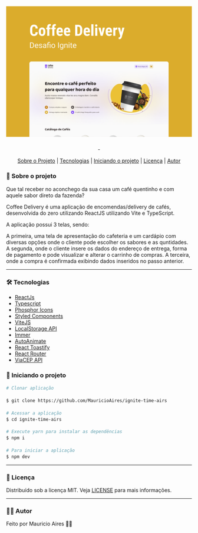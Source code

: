 <h1 align="center">
    <img src="./cover.png">
</h1>
<p align="center">
-
</p>

<p align="center">
 <a href="#sobre-o-projeto">Sobre o Projeto</a> |
 <a href="#tecnologias">Tecnologias</a> |
 <a href="#iniciando-o-projeto">Iniciando o projeto</a> |
 <a href="#licença">Licença</a> |
 <a href="#autor">Autor</a>
</p>

### 🎉 Sobre o projeto

Que tal receber no aconchego da sua casa um café quentinho e com aquele sabor direto da fazenda?

Coffee Delivery é uma aplicação de encomendas/delivery de cafés, desenvolvida do zero utilizando ReactJS utilizando Vite e TypeScript.

A aplicação possui 3 telas, sendo:

A primeira, uma tela de apresentação do cafeteria e um cardápio com diversas opções onde o cliente pode escolher os sabores e as quntidades.
A segunda, onde o cliente insere os dados do endereço de entrega, forma de pagamento e pode visualizar e alterar o carrinho de compras.
A terceira, onde a compra é confirmada exibindo dados inseridos no passo anterior.

---

### 🛠️ Tecnologias

- [ReactJs](https://reactjs.org/)
- [Typescript](https://www.typescriptlang.org/)
- [Phosphor Icons](https://phosphoricons.com/)
- [Styled Components](https://styled-components.com/)
- [ViteJS](https://vitejs.dev/)
- [LocalStorage API](https://developer.mozilla.org/pt-BR/docs/Web/API/Window/localStorage)
- [Immer](https://immerjs.github.io/immer/)
- [AutoAnimate](https://auto-animate.formkit.com/)
- [React Toastify](https://www.npmjs.com/package/react-toastify)
- [React Router](https://reactrouter.com/en/main)
- [ViaCEP API](https://viacep.com.br/)

### 🚀 Iniciando o projeto

```bash
# Clonar aplicação

$ git clone https://github.com/MauricioAires/ignite-time-airs

# Acessar a aplicação
$ cd ignite-time-airs

# Execute yarn para instalar as dependências
$ npm i

# Para iniciar a aplicação
$ npm dev

```

---

### 📝 Licença

Distribuído sob a licença MIT.
Veja [LICENSE](LICENSE) para mais informações.

---

### 👨‍💻 Autor

Feito por Mauricio Aires 👋🏽
